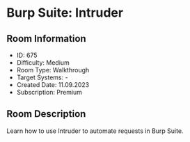 ﻿# Burp Suite: Intruder

## Room Information
- ID: 675
- Difficulty: Medium
- Room Type: Walkthrough
- Target Systems: -
- Created Date: 11.09.2023
- Subscription: Premium

## Room Description
Learn how to use Intruder to automate requests in Burp Suite.
